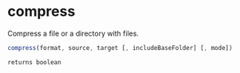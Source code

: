 # compress

Compress a file or a directory with files.

```javascript
compress(format, source, target [, includeBaseFolder] [, mode])
```

```javascript
returns boolean
```
